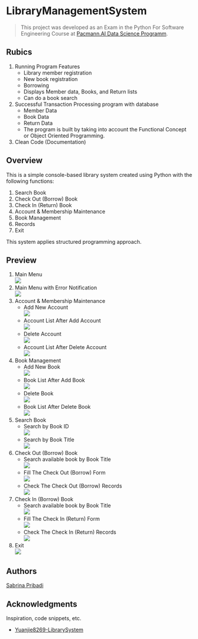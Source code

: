 # **LibraryManagementSystem**

> This project was developed as an Exam in the Python For Software Engineering Course at [Pacmann.AI Data Science Programm](https://pacmann.io/sekolah-data-science).

## Rubics

1. Running Program Features
   - Library member registration
   - New book registration
   - Borrowing
   - Displays Member data, Books, and Return lists
   - Can do a book search
2. Successful Transaction Processing program with database 
   - Member Data
   - Book Data
   - Return Data
   - The program is built by taking into account the Functional Concept or Object Oriented Programming.
3. Clean Code (Documentation)

## Overview

This is a simple console-based library system created using Python with the following functions:
1. Search Book
2. Check Out (Borrow) Book
3. Check In (Return) Book
4. Account & Membership Maintenance
5. Book Management
6. Records
7. Exit

This system applies structured programming approach.

## Preview
1. Main Menu <br> <img src="previews/MainMenu.png"><br>
2. Main Menu with Error Notification <br> <img src="previews/WrongNumbersInMainMenu.png"><br>
3. Account & Membership Maintenance 
   * Add New Account <br> <img src="previews/AddAccount.png"><br>
   * Account List After Add Account <br> <img src="previews/AccountListAfterAddAccount.png"><br>
   * Delete Account <br> <img src="previews/DeleteAccount.png"><br>
   * Account List After Delete Account <br> <img src="previews/AccountListAfterDeleteAccount.png"><br>
4. Book Management 
   * Add New Book <br> <img src="previews/AddNewBook.png"><br>
   * Book List After Add Book <br> <img src="previews/BookListAfterAddNewBook.png"><br>
   * Delete Book <br> <img src="previews/DeleteBook.png"><br>
   * Book List After Delete Book <br> <img src="previews/BookListAfterDeleteBook.png"><br>
5. Search Book
   * Search by Book ID <br> <img src="previews/SearchBookID.png"><br>
   * Search by Book Title <br> <img src="previews/SearchBookTitle.png"><br>
6. Check Out (Borrow) Book 
   * Search available book by Book Title <br> <img src="previews/BorrowSearchBookTitle.png"><br>
   * Fill The Check Out (Borrow) Form <br> <img src="previews/BorrowFillForm.png"><br>
   * Check The Check Out (Borrow) Records <br> <img src="previews/BorrowRecords.png"><br>
7. Check In (Borrow) Book 
   * Search available book by Book Title <br> <img src="previews/ReturnSearchBookTitle.png"><br>
   * Fill The Check In (Return) Form <br> <img src="previews/ReturnFillForm.png"><br>
   * Check The Check In (Return) Records <br> <img src="previews/ReturnRecords.png"><br>
8. Exit <br> <img src="previews/Exit.png"><br>

## Authors

[Sabrina Pribadi](https://www.linkedin.com/in/sabrinapribadi/)


## Acknowledgments

Inspiration, code snippets, etc.
* [Yuanjie8269-LibrarySystem](https://github.com/yuanjie8629/LibrarySystem/tree/12886d363664d102ec1ac8878728663af849ba50)
